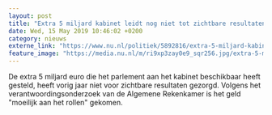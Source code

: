 ```yaml
---
layout: post
title: "Extra 5 miljard kabinet leidt nog niet tot zichtbare resultaten"
date: Wed, 15 May 2019 10:46:02 +0200
category: nieuws
externe_link: "https://www.nu.nl/politiek/5892816/extra-5-miljard-kabinet-leidt-nog-niet-tot-zichtbare-resultaten.html"
feature_image: "https://media.nu.nl/m/ri9xp3zay0e9_sqr256.jpg/extra-5-miljard-kabinet-leidt-nog-niet-tot-zichtbare-resultaten.jpg"
---
```


De extra 5 miljard euro die het parlement aan het kabinet beschikbaar heeft gesteld, heeft vorig jaar niet voor zichtbare resultaten gezorgd. Volgens het verantwoordingsonderzoek van de Algemene Rekenkamer is het geld "moeilijk aan het rollen" gekomen.
